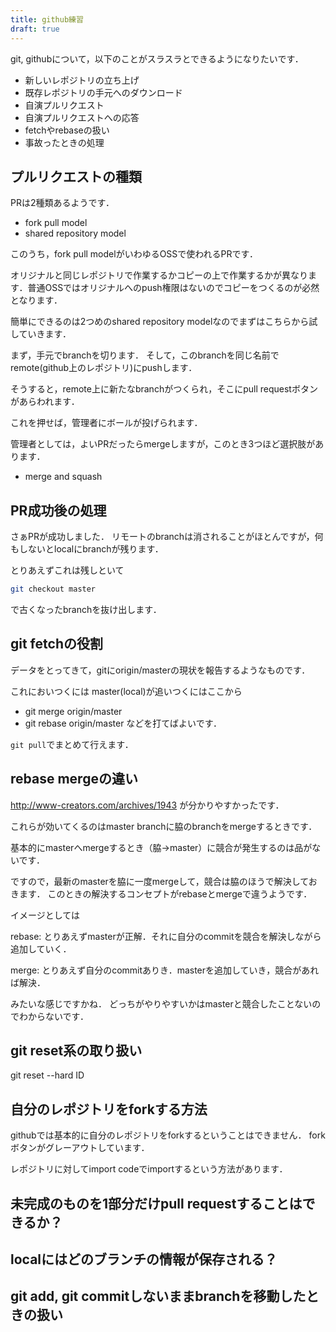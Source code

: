 ```yaml
---
title: github練習
draft: true
---
```


git, githubについて，以下のことがスラスラとできるようになりたいです．

- 新しいレポジトリの立ち上げ
- 既存レポジトリの手元へのダウンロード
- 自演プルリクエスト
- 自演プルリクエストへの応答
- fetchやrebaseの扱い
- 事故ったときの処理

## プルリクエストの種類
PRは2種類あるようです．

- fork pull model
- shared repository model

このうち，fork pull modelがいわゆるOSSで使われるPRです．

オリジナルと同じレポジトリで作業するかコピーの上で作業するかが異なります．普通OSSではオリジナルへのpush権限はないのでコピーをつくるのが必然となります．

簡単にできるのは2つめのshared repository modelなのでまずはこちらから試していきます．

まず，手元でbranchを切ります．
そして，このbranchを同じ名前でremote(github上のレポジトリ)にpushします．

そうすると，remote上に新たなbranchがつくられ，そこにpull requestボタンがあらわれます．

これを押せば，管理者にボールが投げられます．

管理者としては，よいPRだったらmergeしますが，このとき3つほど選択肢があります．
- merge and squash

## PR成功後の処理
さぁPRが成功しました．
リモートのbranchは消されることがほとんですが，何もしないとlocalにbranchが残ります．

とりあえずこれは残しといて
```sh
git checkout master
```
で古くなったbranchを抜け出します．

## git fetchの役割
データをとってきて，gitにorigin/masterの現状を報告するようなものです．

これにおいつくには
master(local)が追いつくにはここから
- git merge origin/master
- git rebase origin/master
などを打てばよいです．

`git pull`でまとめて行えます．


## rebase mergeの違い

http://www-creators.com/archives/1943
が分かりやすかったです．

これらが効いてくるのはmaster branchに脇のbranchをmergeするときです．

基本的にmasterへmergeするとき（脇→master）に競合が発生するのは品がないです．

ですので，最新のmasterを脇に一度mergeして，競合は脇のほうで解決しておきます．
このときの解決するコンセプトがrebaseとmergeで違うようです．

イメージとしては

rebase: とりあえずmasterが正解．それに自分のcommitを競合を解決しながら追加していく．

merge: とりあえず自分のcommitありき．masterを追加していき，競合があれば解決．

みたいな感じですかね．
どっちがやりやすいかはmasterと競合したことないのでわからないです．

## git reset系の取り扱い
git reset --hard ID

## 自分のレポジトリをforkする方法
githubでは基本的に自分のレポジトリをforkするということはできません．
forkボタンがグレーアウトしています．

レポジトリに対してimport codeでimportするという方法があります．

## 未完成のものを1部分だけpull requestすることはできるか？

## localにはどのブランチの情報が保存される？

## git add, git commitしないままbranchを移動したときの扱い